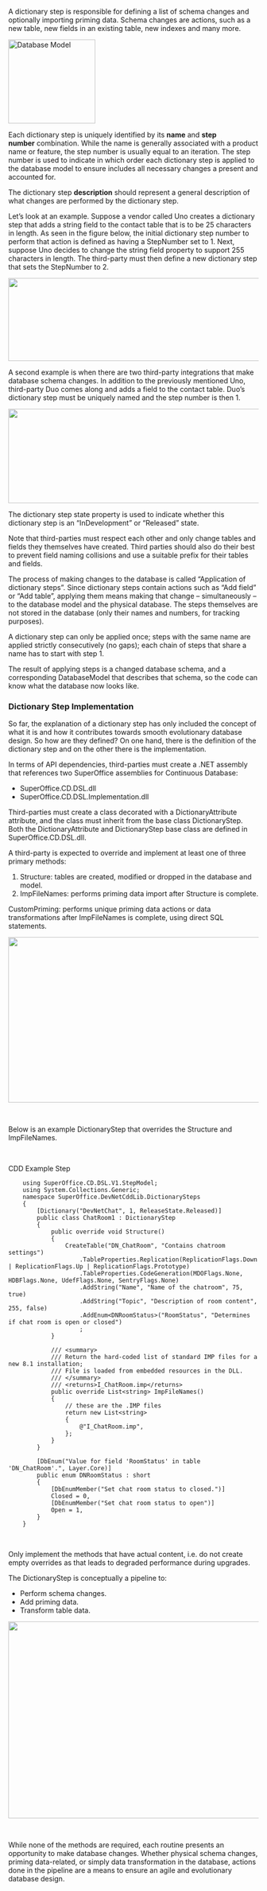 A dictionary step is responsible for defining a list of schema changes and optionally importing priming data. Schema changes are actions, such as a new table, new fields in an existing table, new indexes and many more.

<img src="https://community.superoffice.com/globalassets/developer-club/articles/continuousdatabase/image003.png" title="Database Model" alt="Database Model" class="image_responsive" width="175" height="169" />

Each dictionary step is uniquely identified by its **name** and **step number** combination. While the name is generally associated with a product name or feature, the step number is usually equal to an iteration. The step number is used to indicate in which order each dictionary step is applied to the database model to ensure includes all necessary changes a present and accounted for.

The dictionary step **description** should represent a general description of what changes are performed by the dictionary step.

Let’s look at an example. Suppose a vendor called Uno creates a dictionary step that adds a string field to the contact table that is to be 25 characters in length. As seen in the figure below, the initial dictionary step number to perform that action is defined as having a StepNumber set to 1. Next, suppose Uno decides to change the string field property to support 255 characters in length. The third-party must then define a new dictionary step that sets the StepNumber to 2.

<img src="https://community.superoffice.com/contentassets/181b0b6feee340aeaa034cb06c275b9c/dictstep1.png" width="640" height="167" />

A second example is when there are two third-party integrations that make database schema changes. In addition to the previously mentioned Uno, third-party Duo comes along and adds a field to the contact table. Duo’s dictionary step must be uniquely named and the step number is then 1.

<img src="https://community.superoffice.com/contentassets/181b0b6feee340aeaa034cb06c275b9c/dictstep2.png" width="640" height="190" />

The dictionary step state property is used to indicate whether this dictionary step is an “InDevelopment” or “Released” state.

Note that third-parties must respect each other and only change tables and fields they themselves have created. Third parties should also do their best to prevent field naming collisions and use a suitable prefix for their tables and fields.

The process of making changes to the database is called “Application of dictionary steps”. Since dictionary steps contain actions such as “Add field” or “Add table”, applying them means making that change – simultaneously – to the database model and the physical database. The steps themselves are not stored in the database (only their names and numbers, for tracking purposes).

A dictionary step can only be applied once; steps with the same name are applied strictly consecutively (no gaps); each chain of steps that share a name has to start with step 1.

The result of applying steps is a changed database schema, and a corresponding DatabaseModel that describes that schema, so the code can know what the database now looks like.

### Dictionary Step Implementation

So far, the explanation of a dictionary step has only included the concept of what it is and how it contributes towards smooth evolutionary database design. So how are they defined? On one hand, there is the definition of the dictionary step and on the other there is the implementation.

In terms of API dependencies, third-parties must create a .NET assembly that references two SuperOffice assemblies for Continuous Database:

-   SuperOffice.CD.DSL.dll
-   SuperOffice.CD.DSL.Implementation.dll

Third-parties must create a class decorated with a DictionaryAttribute attribute, and the class must inherit from the base class DictionaryStep. Both the DictionaryAttribute and DictionaryStep base class are defined in SuperOffice.CD.DSL.dll.

A third-party is expected to override and implement at least one of three primary methods:

1.  Structure: tables are created, modified or dropped in the database and model.
2.  ImpFileNames: performs priming data import after Structure is complete.

CustomPriming: performs unique priming data actions or data transformations after ImpFileNames is complete, using direct SQL statements.

<img src="https://community.superoffice.com/globalassets/developer-club/articles/continuousdatabase/image006.png" width="685" height="333" />

 

Below is an example DictionaryStep that overrides the Structure and ImpFileNames.

 

CDD Example Step
```
    using SuperOffice.CD.DSL.V1.StepModel;
    using System.Collections.Generic;
    namespace SuperOffice.DevNetCddLib.DictionarySteps
    {
        [Dictionary("DevNetChat", 1, ReleaseState.Released)]
        public class ChatRoom1 : DictionaryStep    
        {
            public override void Structure()
            {
                CreateTable("DN_ChatRoom", "Contains chatroom settings")
                    .TableProperties.Replication(ReplicationFlags.Down | ReplicationFlags.Up | ReplicationFlags.Prototype)
                    .TableProperties.CodeGeneration(MDOFlags.None, HDBFlags.None, UdefFlags.None, SentryFlags.None)
                    .AddString("Name", "Name of the chatroom", 75, true)
                    .AddString("Topic", "Description of room content", 255, false)
                    .AddEnum<DNRoomStatus>("RoomStatus", "Determines if chat room is open or closed")
                    ;
            }

            /// <summary>
            /// Return the hard-coded list of standard IMP files for a new 8.1 installation;
            /// File is loaded from embedded resources in the DLL.
            /// </summary>
            /// <returns>I_ChatRoom.imp</returns>
            public override List<string> ImpFileNames()
            {
                // these are the .IMP files
                return new List<string>
                {
                    @"I_ChatRoom.imp",
                };
            }
        }

        [DbEnum("Value for field 'RoomStatus' in table 'DN_ChatRoom'.", Layer.Core)]
        public enum DNRoomStatus : short
        {
            [DbEnumMember("Set chat room status to closed.")]
            Closed = 0,
            [DbEnumMember("Set chat room status to open")]
            Open = 1,
        }
    }
```
 

Only implement the methods that have actual content, i.e. do not create empty overrides as that leads to degraded performance during upgrades.

The DictionaryStep is conceptually a pipeline to:

-   Perform schema changes.
-   Add priming data.
-   Transform table data.

<img src="https://community.superoffice.com/globalassets/developer-club/articles/continuousdatabase/image007.png" width="680" height="396" />

 

While none of the methods are required, each routine presents an opportunity to make database changes. Whether physical schema changes, priming data-related, or simply data transformation in the database, actions done in the pipeline are a means to ensure an agile and evolutionary database design.

 

